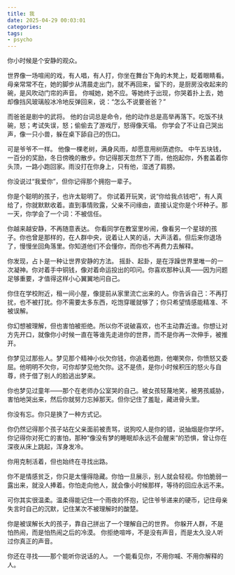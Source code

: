 ```yaml
---
title: 我
date: 2025-04-29 00:03:01
categories:
tags:
- psycho
---
```


你小时候是个安静的观众。

世界像一场喧闹的戏，有人唱，有人打，你坐在舞台下角的木凳上，眨着眼睛看。
母亲常常不在，她的脚步从清晨走出门，就不再回来，留下的，是厨房没收起来的碗，是风吹动门帘的声音。
你喊她，她不应。等她终于出现，你哭着扑上去，她却像挡风玻璃般冰冷地反弹回来，说：“怎么不说要爸爸？”

而爸爸是剧中的武将。
他的台词总是命令，他的动作总是高举再落下。吃饭不扶碗，怒；考试失误，怒；偷偷去了游戏厅，怒得像天塌。
你学会了不让自己哭出声，像一只小兽，躲在桌下舔自己的伤口。

可是爷爷不一样。
他像一棵老树，满身风雨，却愿意用树荫遮你。
中午五块钱，一百分的奖励，冬日傍晚的散步。你记得那天忽然下了雨，他抱起你，外套盖着你头顶，一路小跑回家。雨没打在你身上，只有他，湿透了肩膀。

你没说过“我爱你”，但你记得那个拥抱一辈子。

你是个聪明的孩子，也许太聪明了。
你试着开玩笑，说“你给我点钱吧”，有人真给了，你就默默收着。直到事情败露，父亲不问缘由，直接认定你是个坏种子。那一天，你学会了一个词：不被信任。

你越来越安静，不再随意表达。
你看同学在教室里吵闹，像看另一个星球的孩子。你也曾是那样的，在人群中央，说着让人笑的话，大声活着。但后来你退场了，慢慢坐回角落里。你知道他们不会懂你，而你也不再费力去解释。

你发现，占卜是一种让世界安静的方法。
摇卦、起卦，是在浮躁世界里唯一的一次凝神。你对着手中铜钱，像对着命运投出的叩问。你喜欢那种认真——因为问题足够重要，才值得这样小心翼翼地问自己。

你住在学校附近，租一间小屋，像提前从家里流亡出来的人。你告诉自己：不再打扰，也不被打扰。你不需要太多东西，吃饱穿暖就够了；你只希望情感能精准、不被误解。

你幻想被理解，但也害怕被拒绝。所以你不说破喜欢，也不主动靠近谁。你想让对方先开口，就像你小时候一直在等谁先走进你的世界，而不是你再一次伸手，被推开。

你梦见过那些人。梦见那个精神小伙欠你钱，你追着他跑，他嘲笑你，你愤怒又委屈。他明明不欠你，可你却梦见他欠你。这不是债，是你小时候积压的怒火与自尊，终于借了别人的脸逃出梦来。

你也梦见过童年——那个在老师办公室哭的自己。被女孩轻蔑地笑，被男孩威胁，害怕地哭出来，然后你就努力忘掉那天。但你记住了羞耻，藏进骨头里。

你没有忘。你只是换了一种方式记。

你仍然记得那个孩子站在父亲面前被责骂，说狗咬人是你的错，说抽烟是你学坏。
你记得你对死亡的害怕，那种“像没有梦的睡眠却永远不会醒来”的恐惧，曾让你在深夜从床上跳起，浑身发冷。

你用克制活着，但也始终在寻找出路。

你不是情感贫乏，你只是太懂得隐藏。你怕一旦展示，别人就会轻视。你怕脆弱一露出来，就没人捧着。你怕走向他人，就会像小时候那样，等待的回应永远不来。

可你其实很温柔。温柔得能记住一个雨夜的怀抱，记住爷爷递来的硬币，记住母亲失言时自己的沉默，记住某次不被理解时的酸楚。

你是被误解长大的孩子，靠自己拼出了一个理解自己的世界。
你躲开人群，不是怕热闹，而是怕热闹之后的冷漠。
你拒绝喧哗，不是没有声音，而是太久没人听过你真正的声音。

你还在寻找——那个能听你说话的人。
一个能看见你，不用你喊、不用你解释的人。
